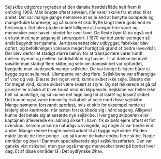 Sejlskibe udgjorde rygraden af den danske handelsflåde helt frem til
omkring 1900. Man brugte oftest søvejen, når varer skulle fra et sted til
et andet. Det var mange gange nemmere at sejle end at benytte bumpede
og mangelfulde landeveje, og så kunne et skib flytte langt mere gods end
en hestevogn. Det blev på den måde billigere at transportere varer og
mennesker over havet i stedet for over land. De fleste byer lå da også ved
en kyst med nem adgang til søtransport.
I 1870 var industrialiseringen så småt begyndt
herhjemme. Jernbanenettet blev udbygget, fabrikker
blev opført, og befolkningen voksede meget hurtigt
på grund af bedre levevilkår. Der blev derfor et
stadigt større behov for at transportere varer rundt
mellem byerne og mellem landdistrikter og havne.
Til at dække behovet søsatte man stadigt flere skibe,
og selv om dampskibet var opfundet, byggede man
stadigvæk mange sejlskibe. De var længe billigere
både at bygge og at sejle med. Ulemperne var dog
flere. Sejlskibene var afhængige af vind og vejr. Blæste der ingen vind, kunne skibet ikke sejle. Blæste der for meget
vind, kunne skibet være svært at styre. Og det risikerede at gå på grund eller måske at blive knust mod en klippeside.
Sejlskibe var heller ikke helt så punktlige, og så kunne det tage lang tid at laste1 og losse2 skibet. Det kunne også være
temmelig risikabelt at sejle med disse sejlskibe. Mange sømænd forsvandt sporløst, hvis et skib for eksempel ramte et
isbjerg eller kæntrede, når lasten forskubbede sig i hård søgang. Alligevel kunne det betale sig at søsætte nye sejlskibe.
Hver gang skipperen eller kaptajnen afleverede en ladning sikkert i havn, fik skibets ejere oftest et fint overskud,
selvom priserne naturligvis svingede, og nogle år var bedre end andre. Mange redere brugte overskuddet til at bygge
nye skibe. På den måde tjente de flere penge - og så kunne de købe endnu flere skibe. Nogle områder og byer i
Danmark specialiserede sig i sejlskibssøfarten. Den var ganske vist risikabel, men gav også mange mennesker brød på
bordet hver dag. Et af disse områder lå i Det sydfynske Øhav.

## 
